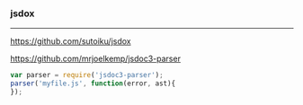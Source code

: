 ### jsdox
---
https://github.com/sutoiku/jsdox

https://github.com/mrjoelkemp/jsdoc3-parser

```js
var parser = require('jsdoc3-parser');
parser('myfile.js', function(error, ast){
});
```

```
```

```
```

